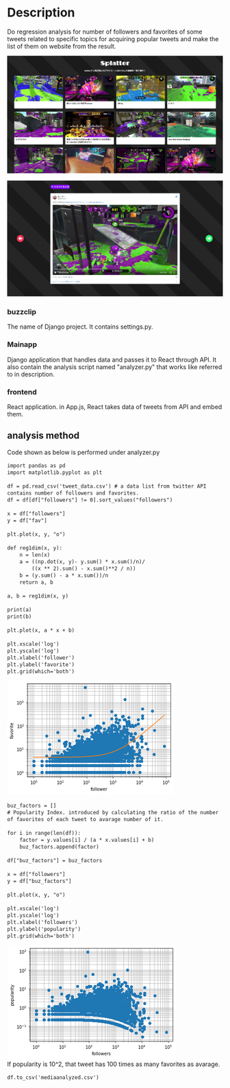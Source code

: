 # Description
Do regression analysis for number of followers and favorites of some tweets related to specific topics for acquiring popular tweets and make the list of them on website from the result.

![list](preview/list.png)

![list](preview/detail.png)

### buzzclip
The name of Django project. It contains settings.py.

### Mainapp
Django application that handles data and passes it to React through API.
It also contain the analysis script named "analyzer.py" that works like referred to in description.

### frontend
React application. in App.js, React takes data of tweets from API and embed them.

## analysis method
Code shown as below is performed under analyzer.py 
~~~
import pandas as pd
import matplotlib.pyplot as plt

df = pd.read_csv('tweet_data.csv') # a data list from twitter API contains number of followers and favorites.
df = df[df["followers"] != 0].sort_values("followers")

x = df["followers"]
y = df["fav"]

plt.plot(x, y, "o")

def reg1dim(x, y):
    n = len(x)
    a = ((np.dot(x, y)- y.sum() * x.sum()/n)/
        ((x ** 2).sum() - x.sum()**2 / n))
    b = (y.sum() - a * x.sum())/n
    return a, b

a, b = reg1dim(x, y)

print(a)
print(b)

plt.plot(x, a * x + b)

plt.xscale('log')
plt.yscale('log')
plt.xlabel('follower')
plt.ylabel('favorite')
plt.grid(which='both')
~~~
![follower-favorite](preview/followers-fav.png)
~~~
buz_factors = [] 
# Popularity Index. introduced by calculating the ratio of the number of favorites of each tweet to avarage number of it.

for i in range(len(df)):
    factor = y.values[i] / (a * x.values[i] + b)
    buz_factors.append(factor)

df["buz_factors"] = buz_factors

x = df["followers"]
y = df["buz_factors"]

plt.plot(x, y, "o")

plt.xscale('log')
plt.yscale('log')
plt.xlabel('followers')
plt.ylabel('popularity')
plt.grid(which='both')
~~~
![follower-popularity](preview/followers-popularity.png)  
If popularity is 10^2, that tweet has 100 times as many favorites as avarage. 
~~~
df.to_csv('mediaanalyzed.csv')
~~~
